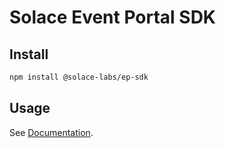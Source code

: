 # Solace Event Portal SDK

## Install

```bash
npm install @solace-labs/ep-sdk
```

## Usage

See [Documentation](https://solacelabs.github.io/solace-tools-typescript/).
